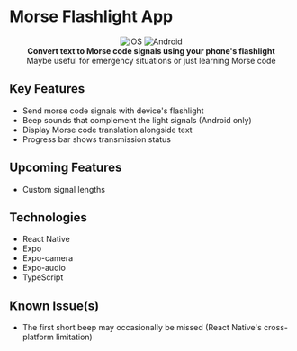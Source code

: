 # Morse Flashlight App

<div align="center">
  <img src="https://img.shields.io/badge/iOS-000000?style=for-the-badge&logo=apple&logoColor=white" alt="iOS" />
  <img src="https://img.shields.io/badge/Android-3DDC84?style=for-the-badge&logo=android&logoColor=white" alt="Android" />
</div>

<div align="center">
  <strong>Convert text to Morse code signals using your phone's flashlight</strong><br/>
  Maybe useful for emergency situations or just learning Morse code
</div>

## Key Features
- Send morse code signals with device's flashlight
- Beep sounds that complement the light signals (Android only)
- Display Morse code translation alongside text
- Progress bar shows transmission status

## Upcoming Features
- Custom signal lengths

## Technologies
- React Native
- Expo
- Expo-camera
- Expo-audio
- TypeScript

## Known Issue(s)
- The first short beep may occasionally be missed (React Native's cross-platform limitation)
